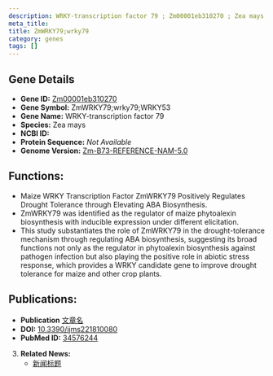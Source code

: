 ```yaml
---
description: WRKY-transcription factor 79 ; Zm00001eb310270 ; Zea mays
meta_title:
title: ZmWRKY79;wrky79
category: genes
tags: []
---
```


## Gene Details
- **Gene ID:**	[Zm00001eb310270](https://www.maizegdb.org/gene_center/gene/Zm00001eb310270)
- **Gene Symbol:** ZmWRKY79;wrky79;WRKY53
- **Gene Name:** WRKY-transcription factor 79
- **Species:** Zea mays
- **NCBI ID:** [  ]()
- **Protein Sequence:** *Not Available*
- **Genome Version:** [Zm-B73-REFERENCE-NAM-5.0](https://www.maizegdb.org/genome/assembly/Zm-B73-REFERENCE-NAM-5.0)

## Functions:
   - Maize WRKY Transcription Factor ZmWRKY79 Positively Regulates Drought Tolerance through Elevating ABA Biosynthesis.
   - ZmWRKY79 was identified as the regulator of maize phytoalexin biosynthesis with inducible expression under different elicitation.
   - This study substantiates the role of ZmWRKY79 in the drought-tolerance mechanism through regulating ABA biosynthesis, suggesting its broad functions not only as the regulator in phytoalexin biosynthesis against pathogen infection but also playing the positive role in abiotic stress response, which provides a WRKY candidate gene to improve drought tolerance for maize and other crop plants.

## Publications:
   - **Publication** [文章名](https://www.ncbi.nlm.nih.gov/pmc/articles/PMC8468953/)
   - **DOI:** [10.3390/ijms221810080](https://www.ncbi.nlm.nih.gov/pmc/articles/PMC8468953/)
   - **PubMed ID:** [34576244](https://pubmed.ncbi.nlm.nih.gov/34576244/)

3. **Related News:**
   - [新闻标题]()
